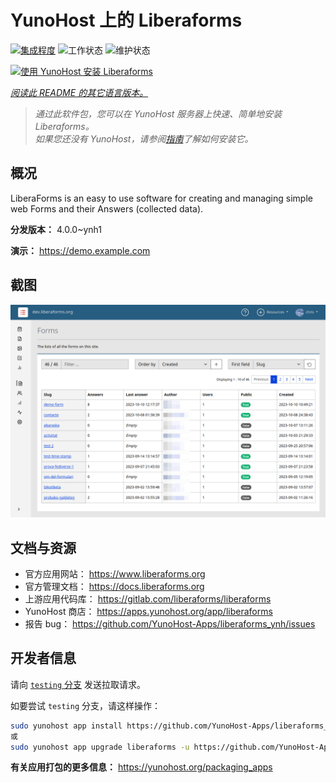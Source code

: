 <!--
注意：此 README 由 <https://github.com/YunoHost/apps/tree/master/tools/readme_generator> 自动生成
请勿手动编辑。
-->

# YunoHost 上的 Liberaforms

[![集成程度](https://apps.yunohost.org/badge/integration/liberaforms)](https://ci-apps.yunohost.org/ci/apps/liberaforms/)
![工作状态](https://apps.yunohost.org/badge/state/liberaforms)
![维护状态](https://apps.yunohost.org/badge/maintained/liberaforms)

[![使用 YunoHost 安装 Liberaforms](https://install-app.yunohost.org/install-with-yunohost.svg)](https://install-app.yunohost.org/?app=liberaforms)

*[阅读此 README 的其它语言版本。](./ALL_README.md)*

> *通过此软件包，您可以在 YunoHost 服务器上快速、简单地安装 Liberaforms。*  
> *如果您还没有 YunoHost，请参阅[指南](https://yunohost.org/install)了解如何安装它。*

## 概况

LiberaForms is an easy to use software for creating and managing simple web Forms and
their Answers (collected data).

**分发版本：** 4.0.0~ynh1

**演示：** <https://demo.example.com>

## 截图

![Liberaforms 的截图](./doc/screenshots/screenshot.png)

## 文档与资源

- 官方应用网站： <https://www.liberaforms.org>
- 官方管理文档： <https://docs.liberaforms.org>
- 上游应用代码库： <https://gitlab.com/liberaforms/liberaforms>
- YunoHost 商店： <https://apps.yunohost.org/app/liberaforms>
- 报告 bug： <https://github.com/YunoHost-Apps/liberaforms_ynh/issues>

## 开发者信息

请向 [`testing` 分支](https://github.com/YunoHost-Apps/liberaforms_ynh/tree/testing) 发送拉取请求。

如要尝试 `testing` 分支，请这样操作：

```bash
sudo yunohost app install https://github.com/YunoHost-Apps/liberaforms_ynh/tree/testing --debug
或
sudo yunohost app upgrade liberaforms -u https://github.com/YunoHost-Apps/liberaforms_ynh/tree/testing --debug
```

**有关应用打包的更多信息：** <https://yunohost.org/packaging_apps>
